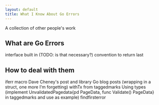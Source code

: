 ```yaml
---
layout: default
title: What I Know About Go Errors
---
```


A collection of other people's work

## What are Go Errors

interface
built in (TODO: is that necessary?)
convention to return last

## How to deal with them

iferr macro
Dave Cheney's post and library
Go blog posts (wrapping in a struct, one more I'm forgetting)
withTx from taggedmarks
Using types (implement UnvalidatedPagedata{pd PageData, func Validate() PageData} in taggedmarks and use as example)
findfirsterror


